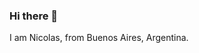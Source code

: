 ### Hi there 👋
I am Nicolas, from Buenos Aires, Argentina.
<!--
**nicolasfrench/nicolasfrench** is a ✨ _special_ ✨ repository because its `README.md` (this file) appears on your GitHub profile.

Here are some ideas to get you started:

- 🔭 I’m currently working on Interactive Dashboards with Plotly and Dash
- 🌱 I’m currently learning Pyspark, Flask, Scrapy, d3.js... 
- 👯 I’m looking to collaborate on ETL projects 
- 🤔 I’m looking for help with Natural Language Processing
- 💬 Ask me about Tableau, PowerBI and Pandas!
- 📫 How to reach me: Twitter -> @nicolasfrench
-->
